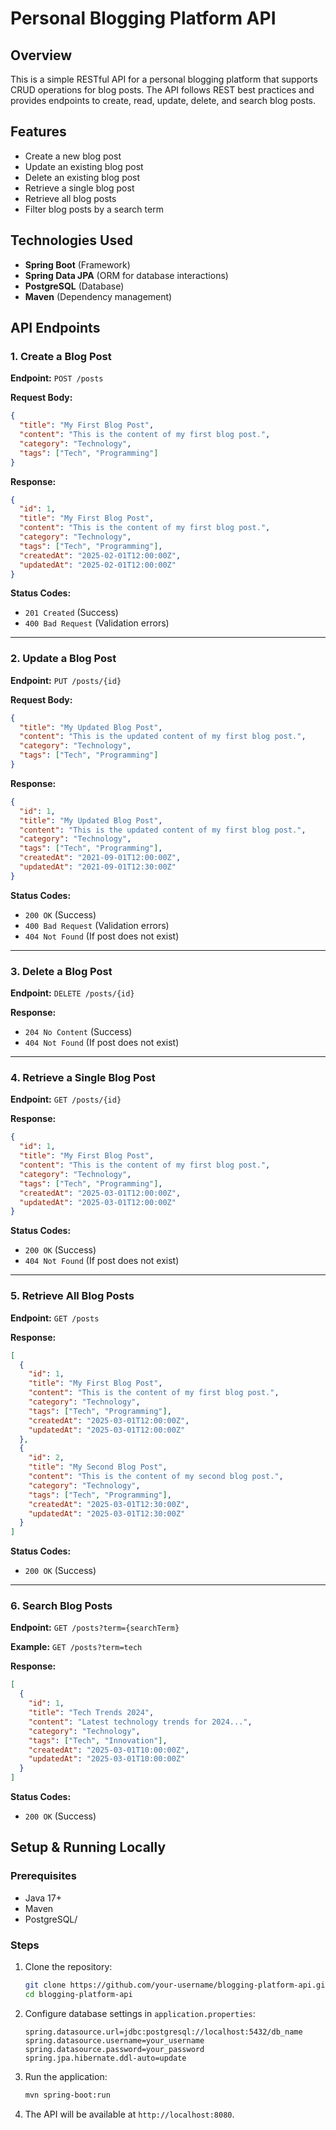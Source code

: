 # Personal Blogging Platform API

## Overview
This is a simple RESTful API for a personal blogging platform that supports CRUD operations for blog posts. The API follows REST best practices and provides endpoints to create, read, update, delete, and search blog posts.

## Features
- Create a new blog post
- Update an existing blog post
- Delete an existing blog post
- Retrieve a single blog post
- Retrieve all blog posts
- Filter blog posts by a search term

## Technologies Used
- **Spring Boot** (Framework)
- **Spring Data JPA** (ORM for database interactions)
- **PostgreSQL** (Database)
- **Maven** (Dependency management)

## API Endpoints

### 1. Create a Blog Post
**Endpoint:** `POST /posts`

**Request Body:**
```json
{
  "title": "My First Blog Post",
  "content": "This is the content of my first blog post.",
  "category": "Technology",
  "tags": ["Tech", "Programming"]
}
```

**Response:**
```json
{
  "id": 1,
  "title": "My First Blog Post",
  "content": "This is the content of my first blog post.",
  "category": "Technology",
  "tags": ["Tech", "Programming"],
  "createdAt": "2025-02-01T12:00:00Z",
  "updatedAt": "2025-02-01T12:00:00Z"
}
```
**Status Codes:**
- `201 Created` (Success)
- `400 Bad Request` (Validation errors)

---

### 2. Update a Blog Post
**Endpoint:** `PUT /posts/{id}`

**Request Body:**
```json
{
  "title": "My Updated Blog Post",
  "content": "This is the updated content of my first blog post.",
  "category": "Technology",
  "tags": ["Tech", "Programming"]
}
```

**Response:**
```json
{
  "id": 1,
  "title": "My Updated Blog Post",
  "content": "This is the updated content of my first blog post.",
  "category": "Technology",
  "tags": ["Tech", "Programming"],
  "createdAt": "2021-09-01T12:00:00Z",
  "updatedAt": "2021-09-01T12:30:00Z"
}
```
**Status Codes:**
- `200 OK` (Success)
- `400 Bad Request` (Validation errors)
- `404 Not Found` (If post does not exist)

---

### 3. Delete a Blog Post
**Endpoint:** `DELETE /posts/{id}`

**Response:**
- `204 No Content` (Success)
- `404 Not Found` (If post does not exist)

---

### 4. Retrieve a Single Blog Post
**Endpoint:** `GET /posts/{id}`

**Response:**
```json
{
  "id": 1,
  "title": "My First Blog Post",
  "content": "This is the content of my first blog post.",
  "category": "Technology",
  "tags": ["Tech", "Programming"],
  "createdAt": "2025-03-01T12:00:00Z",
  "updatedAt": "2025-03-01T12:00:00Z"
}
```
**Status Codes:**
- `200 OK` (Success)
- `404 Not Found` (If post does not exist)

---

### 5. Retrieve All Blog Posts
**Endpoint:** `GET /posts`

**Response:**
```json
[
  {
    "id": 1,
    "title": "My First Blog Post",
    "content": "This is the content of my first blog post.",
    "category": "Technology",
    "tags": ["Tech", "Programming"],
    "createdAt": "2025-03-01T12:00:00Z",
    "updatedAt": "2025-03-01T12:00:00Z"
  },
  {
    "id": 2,
    "title": "My Second Blog Post",
    "content": "This is the content of my second blog post.",
    "category": "Technology",
    "tags": ["Tech", "Programming"],
    "createdAt": "2025-03-01T12:30:00Z",
    "updatedAt": "2025-03-01T12:30:00Z"
  }
]
```
**Status Codes:**
- `200 OK` (Success)

---

### 6. Search Blog Posts
**Endpoint:** `GET /posts?term={searchTerm}`

**Example:** `GET /posts?term=tech`

**Response:**
```json
[
  {
    "id": 1,
    "title": "Tech Trends 2024",
    "content": "Latest technology trends for 2024...",
    "category": "Technology",
    "tags": ["Tech", "Innovation"],
    "createdAt": "2025-03-01T10:00:00Z",
    "updatedAt": "2025-03-01T10:00:00Z"
  }
]
```
**Status Codes:**
- `200 OK` (Success)

## Setup & Running Locally
### Prerequisites
- Java 17+
- Maven
- PostgreSQL/

### Steps
1. Clone the repository:
   ```sh
   git clone https://github.com/your-username/blogging-platform-api.git
   cd blogging-platform-api
   ```
2. Configure database settings in `application.properties`:
   ```properties
   spring.datasource.url=jdbc:postgresql://localhost:5432/db_name
   spring.datasource.username=your_username
   spring.datasource.password=your_password
   spring.jpa.hibernate.ddl-auto=update
   ```
3. Run the application:
   ```sh
   mvn spring-boot:run
   ```
4. The API will be available at `http://localhost:8080`.


